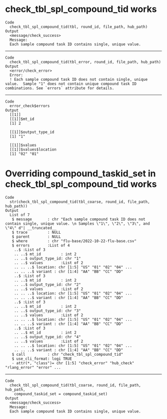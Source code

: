 # check_tbl_spl_compound_tid works

    Code
      check_tbl_spl_compound_tid(tbl, round_id, file_path, hub_path)
    Output
      <message/check_success>
      Message:
      Each sample compound task ID contains single, unique value.

---

    Code
      check_tbl_spl_compound_tid(tbl_error, round_id, file_path, hub_path)
    Output
      <error/check_error>
      Error:
      ! Each sample compound task ID does not contain single, unique value.  Sample "1" does not contain unique compound task ID combinations. See `errors` attribute for details.

---

    Code
      error_check$errors
    Output
      [[1]]
      [[1]]$mt_id
      [1] 2
      
      [[1]]$output_type_id
      [1] "1"
      
      [[1]]$values
      [[1]]$values$location
      [1] "02" "01"
      
      
      

# Overriding compound_taskid_set in check_tbl_spl_compound_tid works

    Code
      str(check_tbl_spl_compound_tid(tbl_coarse, round_id, file_path, hub_path))
    Output
      List of 7
       $ message       : chr "Each sample compound task ID does not contain single, unique value. \n Samples \"1\", \"2\", \"3\", and \"4\" d"| __truncated__
       $ trace         : NULL
       $ parent        : NULL
       $ where         : chr "flu-base/2022-10-22-flu-base.csv"
       $ errors        :List of 4
        ..$ :List of 3
        .. ..$ mt_id         : int 2
        .. ..$ output_type_id: chr "1"
        .. ..$ values        :List of 2
        .. .. ..$ location: chr [1:5] "US" "01" "02" "04" ...
        .. .. ..$ variant : chr [1:4] "AA" "BB" "CC" "DD"
        ..$ :List of 3
        .. ..$ mt_id         : int 2
        .. ..$ output_type_id: chr "2"
        .. ..$ values        :List of 2
        .. .. ..$ location: chr [1:5] "US" "01" "02" "04" ...
        .. .. ..$ variant : chr [1:4] "AA" "BB" "CC" "DD"
        ..$ :List of 3
        .. ..$ mt_id         : int 2
        .. ..$ output_type_id: chr "3"
        .. ..$ values        :List of 2
        .. .. ..$ location: chr [1:5] "US" "01" "02" "04" ...
        .. .. ..$ variant : chr [1:4] "AA" "BB" "CC" "DD"
        ..$ :List of 3
        .. ..$ mt_id         : int 2
        .. ..$ output_type_id: chr "4"
        .. ..$ values        :List of 2
        .. .. ..$ location: chr [1:5] "US" "01" "02" "04" ...
        .. .. ..$ variant : chr [1:4] "AA" "BB" "CC" "DD"
       $ call          : chr "check_tbl_spl_compound_tid"
       $ use_cli_format: logi TRUE
       - attr(*, "class")= chr [1:5] "check_error" "hub_check" "rlang_error" "error" ...

---

    Code
      check_tbl_spl_compound_tid(tbl_coarse, round_id, file_path, hub_path,
        compound_taskid_set = compound_taskid_set)
    Output
      <message/check_success>
      Message:
      Each sample compound task ID contains single, unique value.

